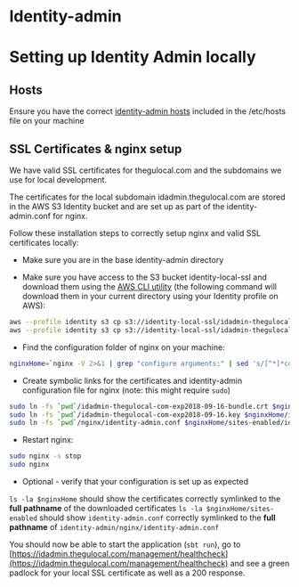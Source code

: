 # Identity-admin

# Setting up Identity Admin locally

## Hosts

Ensure you have the correct [identity-admin hosts](https://github.com/guardian/identity-admin/blob/master/nginx/hosts) included in the /etc/hosts file on your machine

## SSL Certificates & nginx setup

We have valid SSL certificates for thegulocal.com and the subdomains we use for local development.

The certificates for the local subdomain idadmin.thegulocal.com are stored in the AWS S3 Identity bucket and are set up as part of the identity-admin.conf for nginx.

Follow these installation steps to correctly setup nginx and valid SSL certificates locally:

* Make sure you are in the base identity-admin directory

* Make sure you have access to the S3 bucket identity-local-ssl and download them using the [AWS CLI utility](https://aws.amazon.com/cli/) (the following command will download them in your current directory using your Identity profile on AWS):

```bash
aws --profile identity s3 cp s3://identity-local-ssl/idadmin-thegulocal-com-exp2018-09-16-bundle.crt . 1>/dev/null
aws --profile identity s3 cp s3://identity-local-ssl/idadmin-thegulocal-com-exp2018-09-16.key . 1>/dev/null
```

* Find the configuration folder of nginx on your machine:

```bash
nginxHome=`nginx -V 2>&1 | grep "configure arguments:" | sed 's/[^*]*conf-path=\([^ ]*\)\/nginx\.conf.*/\1/g'`
```

* Create symbolic links for the certificates and identity-admin configuration file for nginx (note: this might require `sudo`)

```bash
sudo ln -fs `pwd`/idadmin-thegulocal-com-exp2018-09-16-bundle.crt $nginxHome/idadmin-thegulocal-com-exp2018-09-16-bundle.crt
sudo ln -fs `pwd`/idadmin-thegulocal-com-exp2018-09-16.key $nginxHome/idadmin-thegulocal-com-exp2018-09-16.key
sudo ln -fs `pwd`/nginx/identity-admin.conf $nginxHome/sites-enabled/identity-admin.conf
```

* Restart nginx:

```bash
sudo nginx -s stop
sudo nginx
```

* Optional - verify that your configuration is set up as expected

`ls -la $nginxHome` should show the certificates correctly symlinked to the **full pathname** of the downloaded certificates
`ls -la $nginxHome/sites-enabled` should show `identity-admin.conf`  correctly symlinked to the **full pathname** of `identity-admin/nginx/identity-admin.conf`

You should now be able to start the application (`sbt run`), go to [https://idadmin.thegulocal.com/management/healthcheck](https://idadmin.thegulocal.com/management/healthcheck) and see a green padlock for your local SSL certificate as well as a 200 response.

